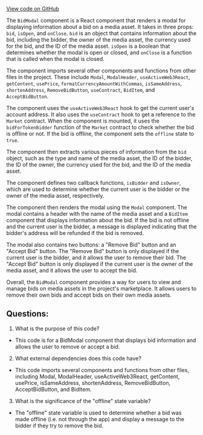 [View code on GitHub](zoo-labs/zoo/blob/master/core/src/zoo/BidModal.tsx)

The `BidModal` component is a React component that renders a modal for displaying information about a bid on a media asset. It takes in three props: `bid`, `isOpen`, and `onClose`. `bid` is an object that contains information about the bid, including the bidder, the owner of the media asset, the currency used for the bid, and the ID of the media asset. `isOpen` is a boolean that determines whether the modal is open or closed, and `onClose` is a function that is called when the modal is closed.

The component imports several other components and functions from other files in the project. These include `Modal`, `ModalHeader`, `useActiveWeb3React`, `getContent`, `usePrice`, `formatCurrencyAmountWithCommas`, `isSameAddress`, `shortenAddress`, `RemoveBidButton`, `useContract`, `BidItem`, and `AcceptBidButton`.

The component uses the `useActiveWeb3React` hook to get the current user's account address. It also uses the `useContract` hook to get a reference to the `Market` contract. When the component is mounted, it uses the `bidForTokenBidder` function of the `Market` contract to check whether the bid is offline or not. If the bid is offline, the component sets the `offline` state to `true`.

The component then extracts various pieces of information from the `bid` object, such as the type and name of the media asset, the ID of the bidder, the ID of the owner, the currency used for the bid, and the ID of the media asset.

The component defines two callback functions, `isBidder` and `isOwner`, which are used to determine whether the current user is the bidder or the owner of the media asset, respectively.

The component then renders the modal using the `Modal` component. The modal contains a header with the name of the media asset and a `BidItem` component that displays information about the bid. If the bid is not offline and the current user is the bidder, a message is displayed indicating that the bidder's address will be refunded if the bid is removed.

The modal also contains two buttons: a "Remove Bid" button and an "Accept Bid" button. The "Remove Bid" button is only displayed if the current user is the bidder, and it allows the user to remove their bid. The "Accept Bid" button is only displayed if the current user is the owner of the media asset, and it allows the user to accept the bid.

Overall, the `BidModal` component provides a way for users to view and manage bids on media assets in the project's marketplace. It allows users to remove their own bids and accept bids on their own media assets.
## Questions: 
 1. What is the purpose of this code?
- This code is for a BidModal component that displays bid information and allows the user to remove or accept a bid.

2. What external dependencies does this code have?
- This code imports several components and functions from other files, including Modal, ModalHeader, useActiveWeb3React, getContent, usePrice, isSameAddress, shortenAddress, RemoveBidButton, AcceptBidButton, and BidItem.

3. What is the significance of the "offline" state variable?
- The "offline" state variable is used to determine whether a bid was made offline (i.e. not through the app) and display a message to the bidder if they try to remove the bid.